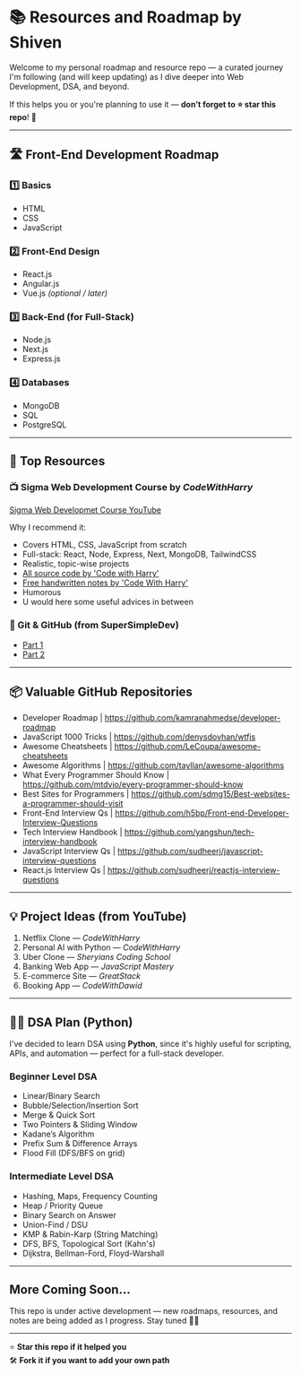 # 📚 Resources and Roadmap by Shiven

Welcome to my personal roadmap and resource repo — a curated journey I'm following (and will keep updating) as I dive deeper into Web Development, DSA, and beyond.

If this helps you or you're planning to use it — **don’t forget to ⭐️ star this repo**! 🙌

---

## 🛣️ Front-End Development Roadmap

### 1️⃣ Basics
- HTML
- CSS
- JavaScript

### 2️⃣ Front-End Design
- React.js
- Angular.js
- Vue.js *(optional / later)*

### 3️⃣ Back-End (for Full-Stack)
- Node.js
- Next.js
- Express.js

### 4️⃣ Databases
- MongoDB
- SQL
- PostgreSQL

---

## 🔗 Top Resources

### 📺 Sigma Web Development Course by *CodeWithHarry*
[Sigma Web Developmet Course YouTube](https://www.youtube.com/playlist?list=PLu0W_9lII9agq5TrH9XLIKQvv0iaF2X3w)

Why I recommend it:
- Covers HTML, CSS, JavaScript from scratch
- Full-stack: React, Node, Express, Next, MongoDB, TailwindCSS
- Realistic, topic-wise projects
- [All source code by 'Code with Harry'](https://github.com/CodeWithHarry/Sigma-Web-Dev-Course?search=1)
- [Free handwritten notes by 'Code With Harry'](https://www.codewithharry.com/notes)
- Humorous
- U would here some useful advices in between

### 💫 Git & GitHub (from SuperSimpleDev)
- [Part 1](https://youtu.be/hrTQipWp6co?si=tHZ8Eq61ZLhoXsNr)
- [Part 2](https://youtu.be/1ibmWyt8hfw?si=x5OwVPiNtpms3ICf)

---

## 📦 Valuable GitHub Repositories

-  Developer Roadmap | https://github.com/kamranahmedse/developer-roadmap 
-  JavaScript 1000 Tricks | https://github.com/denysdovhan/wtfjs 
-  Awesome Cheatsheets | https://github.com/LeCoupa/awesome-cheatsheets 
-  Awesome Algorithms | https://github.com/tayllan/awesome-algorithms 
-  What Every Programmer Should Know | https://github.com/mtdvio/every-programmer-should-know 
-  Best Sites for Programmers | https://github.com/sdmg15/Best-websites-a-programmer-should-visit 
-  Front-End Interview Qs | https://github.com/h5bp/Front-end-Developer-Interview-Questions 
-  Tech Interview Handbook | https://github.com/yangshun/tech-interview-handbook 
-  JavaScript Interview Qs | https://github.com/sudheerj/javascript-interview-questions 
-  React.js Interview Qs | https://github.com/sudheerj/reactjs-interview-questions 

---

## 💡 Project Ideas (from YouTube)

1. Netflix Clone — *CodeWithHarry*  
2. Personal AI with Python — *CodeWithHarry*  
3. Uber Clone — *Sheryians Coding School*  
4. Banking Web App — *JavaScript Mastery*  
5. E-commerce Site — *GreatStack*  
6. Booking App — *CodeWithDawid*

---

## 👨‍💻 DSA Plan (Python)

I've decided to learn DSA using **Python**, since it's highly useful for scripting, APIs, and automation — perfect for a full-stack developer.

###  Beginner Level DSA
- Linear/Binary Search
- Bubble/Selection/Insertion Sort
- Merge & Quick Sort
- Two Pointers & Sliding Window
- Kadane’s Algorithm
- Prefix Sum & Difference Arrays
- Flood Fill (DFS/BFS on grid)

###  Intermediate Level DSA
- Hashing, Maps, Frequency Counting
- Heap / Priority Queue
- Binary Search on Answer
- Union-Find / DSU
- KMP & Rabin-Karp (String Matching)
- DFS, BFS, Topological Sort (Kahn's)
- Dijkstra, Bellman-Ford, Floyd-Warshall

---

## More Coming Soon...

This repo is under active development — new roadmaps, resources, and notes are being added as I progress. Stay tuned 👨‍💻

---

⭐️ **Star this repo if it helped you**  
🛠️ **Fork it if you want to add your own path**
